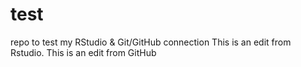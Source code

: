 # test
repo to test my RStudio &amp; Git/GitHub connection
This is an edit from Rstudio.
This is an edit from GitHub 
